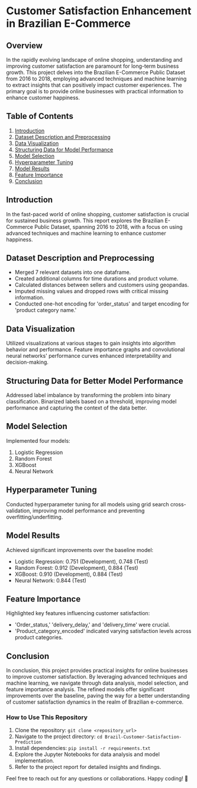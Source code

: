 # Customer Satisfaction Enhancement in Brazilian E-Commerce

## Overview

In the rapidly evolving landscape of online shopping, understanding and improving customer satisfaction are paramount for long-term business growth. This project delves into the Brazilian E-Commerce Public Dataset from 2016 to 2018, employing advanced techniques and machine learning to extract insights that can positively impact customer experiences. The primary goal is to provide online businesses with practical information to enhance customer happiness.

## Table of Contents
1. [Introduction](#introduction)
2. [Dataset Description and Preprocessing](#dataset-description-and-preprocessing)
3. [Data Visualization](#data-visualization)
4. [Structuring Data for Model Performance](#structuring-data-for-better-model-performance)
5. [Model Selection](#model-selection)
6. [Hyperparameter Tuning](#hyperparameter-tuning)
7. [Model Results](#model-results)
8. [Feature Importance](#feature-importance)
9. [Conclusion](#conclusion)

## Introduction
In the fast-paced world of online shopping, customer satisfaction is crucial for sustained business growth. This report explores the Brazilian E-Commerce Public Dataset, spanning 2016 to 2018, with a focus on using advanced techniques and machine learning to enhance customer happiness.

## Dataset Description and Preprocessing
- Merged 7 relevant datasets into one dataframe.
- Created additional columns for time durations and product volume.
- Calculated distances between sellers and customers using geopandas.
- Imputed missing values and dropped rows with critical missing information.
- Conducted one-hot encoding for 'order_status' and target encoding for 'product category name.'

## Data Visualization
Utilized visualizations at various stages to gain insights into algorithm behavior and performance. Feature importance graphs and convolutional neural networks' performance curves enhanced interpretability and decision-making.

## Structuring Data for Better Model Performance
Addressed label imbalance by transforming the problem into binary classification. Binarized labels based on a threshold, improving model performance and capturing the context of the data better.

## Model Selection
Implemented four models:
1. Logistic Regression
2. Random Forest
3. XGBoost
4. Neural Network

## Hyperparameter Tuning
Conducted hyperparameter tuning for all models using grid search cross-validation, improving model performance and preventing overfitting/underfitting.

## Model Results
Achieved significant improvements over the baseline model:
- Logistic Regression: 0.751 (Development), 0.748 (Test)
- Random Forest: 0.912 (Development), 0.884 (Test)
- XGBoost: 0.910 (Development), 0.884 (Test)
- Neural Network: 0.844 (Test)

## Feature Importance
Highlighted key features influencing customer satisfaction:
- 'Order_status,' 'delivery_delay,' and 'delivery_time' were crucial.
- 'Product_category_encoded' indicated varying satisfaction levels across product categories.

## Conclusion
In conclusion, this project provides practical insights for online businesses to improve customer satisfaction. By leveraging advanced techniques and machine learning, we navigate through data analysis, model selection, and feature importance analysis. The refined models offer significant improvements over the baseline, paving the way for a better understanding of customer satisfaction dynamics in the realm of Brazilian e-commerce.

### How to Use This Repository
1. Clone the repository: `git clone <repository_url>`
2. Navigate to the project directory: `cd Brazil-Customer-Satisfaction-Prediction`
3. Install dependencies: `pip install -r requirements.txt`
4. Explore the Jupyter Notebooks for data analysis and model implementation.
5. Refer to the project report for detailed insights and findings.

Feel free to reach out for any questions or collaborations. Happy coding! 🚀
